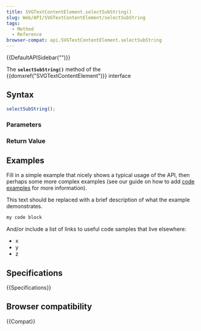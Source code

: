 ```yaml
---
title: SVGTextContentElement.selectSubString()
slug: Web/API/SVGTextContentElement/selectSubString
tags:
  - Method
  - Reference
browser-compat: api.SVGTextContentElement.selectSubString
---
```

{{DefaultAPISidebar("")}}

The **`selectSubString()`** method of the {{domxref("SVGTextContentElement")}} interface 

## Syntax

```js
selectSubString();
```

### Parameters



### Return Value



## Examples

Fill in a simple example that nicely shows a typical usage of the API, then perhaps some more complex examples (see our guide on how to add [code examples](/en-US/docs/MDN/Contribute/Structures/Code_examples) for more information).

This text should be replaced with a brief description of what the example demonstrates.

```js
my code block
```

And/or include a list of links to useful code samples that live elsewhere:

*   x
*   y
*   z

## Specifications

{{Specifications}}

## Browser compatibility

{{Compat}}

